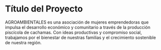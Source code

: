 # Título del Proyecto
AGROAMBIENTALES es una asociación de mujeres emprendedoras que impulsa el desarrollo económico y comunitario a través de la producción piscícola de cachamas. Con ideas productivas y compromiso social, trabajamos por el bienestar de nuestras familias y el crecimiento sostenible de nuestra región.

